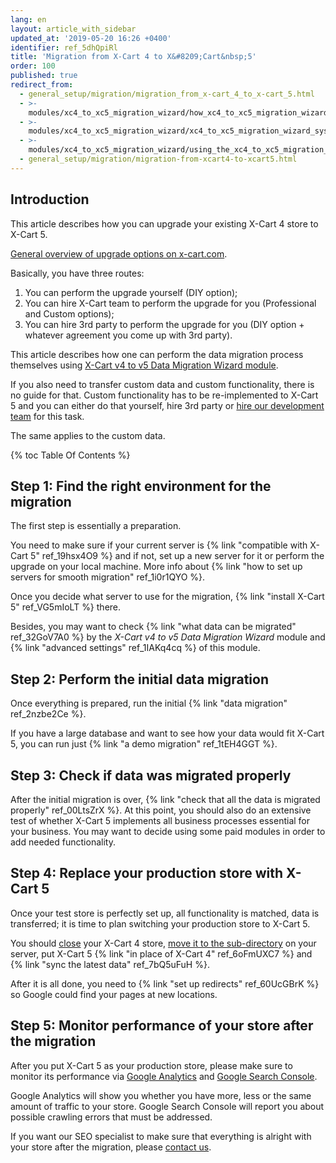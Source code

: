 ```yaml
---
lang: en
layout: article_with_sidebar
updated_at: '2019-05-20 16:26 +0400'
identifier: ref_5dhQpiRl
title: 'Migration from X-Cart 4 to X&#8209;Cart&nbsp;5'
order: 100
published: true
redirect_from:
  - general_setup/migration/migration_from_x-cart_4_to_x-cart_5.html
  - >-
    modules/xc4_to_xc5_migration_wizard/how_xc4_to_xc5_migration_wizard_works.html
  - >-
    modules/xc4_to_xc5_migration_wizard/xc4_to_xc5_migration_wizard_system_requirements_and_installation.html
  - >-
    modules/xc4_to_xc5_migration_wizard/using_the_xc4_to_xc5_migration_wizard.html
  - general_setup/migration/migration-from-xcart4-to-xcart5.html
---
```

## Introduction

This article describes how you can upgrade your existing X-Cart 4 store to X-Cart 5.

[General overview of upgrade options on x-cart.com](https://www.x-cart.com/x-cart-migration.html).

Basically, you have three routes:
1. You can perform the upgrade yourself (DIY option);
2. You can hire X-Cart team to perform the upgrade for you (Professional and Custom options);
3. You can hire 3rd party to perform the upgrade for you (DIY option + whatever agreement you come up with 3rd party).

This article describes how one can perform the data migration process themselves using [X-Cart v4 to v5 Data Migration Wizard module](https://market.x-cart.com/addons/migration-wizard.html).

If you also need to transfer custom data and custom functionality, there is no guide for that. 
Custom functionality has to be re-implemented to X-Cart 5 and you can either do that yourself, hire 3rd party or [hire our development team](https://www.x-cart.com/contact-us.html) for this task.

The same applies to the custom data.

{% toc Table Of Contents %}

## Step 1: Find the right environment for the migration

The first step is essentially a preparation.

You need to make sure if your current server is {% link "compatible with X-Cart 5" ref_19hsx4O9 %} and if not, set up a new server for it or perform the upgrade on your local machine. More info about {% link "how to set up servers for smooth migration" ref_1i0r1QYO %}.

Once you decide what server to use for the migration, {% link "install X-Cart 5" ref_VG5mIoLT %} there.

Besides, you may want to check {% link "what data can be migrated" ref_32GoV7A0 %} by the _X-Cart v4 to v5 Data Migration Wizard_ module and {% link "advanced settings" ref_1IAKq4cq %} of this module.

## Step 2: Perform the initial data migration

Once everything is prepared, run the initial {% link "data migration" ref_2nzbe2Ce %}.

If you have a large database and want to see how your data would fit X-Cart 5, you can run just {% link "a demo migration" ref_1tEH4GGT %}.

## Step 3: Check if data was migrated properly

After the initial migration is over, {% link "check that all the data is migrated properly" ref_00LtsZrX %}.
At this point, you should also do an extensive test of whether X-Cart 5 implements all business processes essential for your business. You may want to decide using some paid modules in order to add needed functionality.

## Step 4: Replace your production store with X-Cart 5

Once your test store is perfectly set up, all functionality is matched, data is transferred; it is time to plan switching your production store to X-Cart 5.

You should [close](https://help.x-cart.com/X-Cart:General_Options#Common_store_options) your X-Cart 4 store, [move it to the sub-directory](https://help.x-cart.com/X-Cart:Moving_store_to_web-root_directory) on your server, put X-Cart 5 {% link "in place of X-Cart 4" ref_6oFmUXC7 %} and {% link "sync the latest data" ref_7bQ5uFuH %}.

After it is all done, you need to {% link "set up redirects" ref_60UcGBrK %} so Google could find your pages at new locations.

## Step 5: Monitor performance of your store after the migration

After you put X-Cart 5 as your production store, please make sure to monitor its performance via [Google Analytics](https://analytics.google.com/analytics/web/) and [Google Search Console](https://search.google.com/search-console).

Google Analytics will show you whether you have more, less or the same amount of traffic to your store. Google Search Console will report you about possible crawling errors that must be addressed.

If you want our SEO specialist to make sure that everything is alright with your store after the migration, please [contact us](https://www.x-cart.com/contact-us.html).
